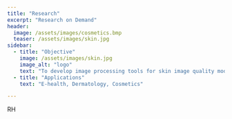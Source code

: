```yaml
---
title: "Research"
excerpt: "Research on Demand"
header:
  image: /assets/images/cosmetics.bmp
  teaser: /assets/images/skin.jpg
sidebar:
  - title: "Objective"
    image: /assets/images/skin.jpg
    image_alt: "logo"
    text: "To develop image processing tools for skin image quality modelling"
  - title: "Applications"
    text: "E-health, Dermatology, Cosmetics"

---
```


RH
